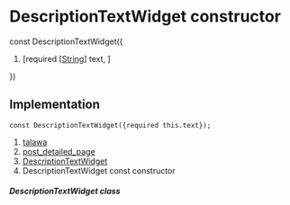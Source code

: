 
<div>

# DescriptionTextWidget constructor

</div>


const DescriptionTextWidget({

1.  [required
    [[String](https://api.flutter.dev/flutter/dart-core/String-class.html)]
    text, ]

})



## Implementation

``` language-dart
const DescriptionTextWidget({required this.text});
```







1.  [talawa](../../index.html)
2.  [post_detailed_page](../../widgets_post_detailed_page/)
3.  [DescriptionTextWidget](../../widgets_post_detailed_page/DescriptionTextWidget-class.html)
4.  DescriptionTextWidget const constructor

##### DescriptionTextWidget class







